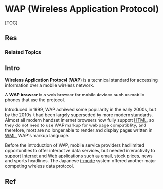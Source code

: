 # WAP (Wireless Application Protocol)

[TOC]



## Res
### Related Topics



## Intro
**Wireless Application Protocol** (**WAP**) is a technical standard for accessing information over a mobile wireless network. 

A **WAP browser** is a web browser for mobile devices such as mobile phones that use the protocol. 

Introduced in 1999, WAP achieved some popularity in the early 2000s, but by the 2010s it had been largely superseded by more modern standards. Almost all modern handset internet browsers now fully support [HTML](https://en.wikipedia.org/wiki/HTML), so they do not need to use WAP markup for web page compatibility, and therefore, most are no longer able to render and display pages written in [WML](https://en.wikipedia.org/wiki/Wireless_Markup_Language), WAP's markup language.

Before the introduction of WAP, mobile service providers had limited opportunities to offer interactive data services, but needed interactivity to support [Internet](https://en.wikipedia.org/wiki/Internet) and [Web](https://en.wikipedia.org/wiki/WWW) applications such as email, stock prices, news and sports headlines. The Japanese [i-mode](https://en.wikipedia.org/wiki/I-mode) system offered another major competing wireless data protocol.



## Ref
